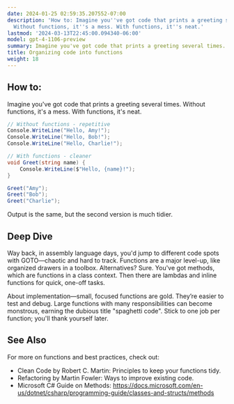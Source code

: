 ```yaml
---
date: 2024-01-25 02:59:35.207552-07:00
description: 'How to: Imagine you''ve got code that prints a greeting several times.
  Without functions, it''s a mess. With functions, it''s neat.'
lastmod: '2024-03-13T22:45:00.094340-06:00'
model: gpt-4-1106-preview
summary: Imagine you've got code that prints a greeting several times.
title: Organizing code into functions
weight: 18
---
```


## How to:
Imagine you've got code that prints a greeting several times. Without functions, it's a mess. With functions, it's neat.

```C#
// Without functions - repetitive
Console.WriteLine("Hello, Amy!");
Console.WriteLine("Hello, Bob!");
Console.WriteLine("Hello, Charlie!");

// With functions - cleaner
void Greet(string name) {
    Console.WriteLine($"Hello, {name}!");
}

Greet("Amy");
Greet("Bob");
Greet("Charlie");
```

Output is the same, but the second version is much tidier.

## Deep Dive
Way back, in assembly language days, you'd jump to different code spots with GOTO—chaotic and hard to track. Functions are a major level-up, like organized drawers in a toolbox. Alternatives? Sure. You've got methods, which are functions in a class context. Then there are lambdas and inline functions for quick, one-off tasks.

About implementation—small, focused functions are gold. They’re easier to test and debug. Large functions with many responsibilities can become monstrous, earning the dubious title "spaghetti code". Stick to one job per function; you'll thank yourself later.

## See Also
For more on functions and best practices, check out:

- Clean Code by Robert C. Martin: Principles to keep your functions tidy.
- Refactoring by Martin Fowler: Ways to improve existing code.
- Microsoft C# Guide on Methods: https://docs.microsoft.com/en-us/dotnet/csharp/programming-guide/classes-and-structs/methods
